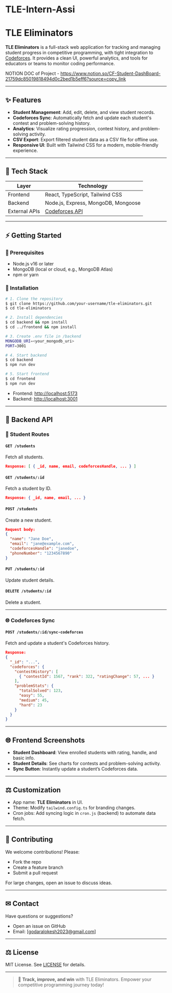 ﻿# TLE-Intern-Assi
# TLE Eliminators

**TLE Eliminators** is a full-stack web application for tracking and managing student progress in competitive programming, with tight integration to [Codeforces](https://codeforces.com/). It provides a clean UI, powerful analytics, and tools for educators or teams to monitor coding performance.

NOTION DOC of Project - https://www.notion.so/CF-Student-DashBoard-21759dc85019818494d0c2bed1b5eff6?source=copy_link

---

## ✨ Features

* **Student Management**: Add, edit, delete, and view student records.
* **Codeforces Sync**: Automatically fetch and update each student's contest and problem-solving history.
* **Analytics**: Visualize rating progression, contest history, and problem-solving activity.
* **CSV Export**: Export filtered student data as a CSV file for offline use.
* **Responsive UI**: Built with Tailwind CSS for a modern, mobile-friendly experience.

---

## 🚀 Tech Stack

| Layer         | Technology                                   |
| ------------- | -------------------------------------------- |
| Frontend      | React, TypeScript, Tailwind CSS              |
| Backend       | Node.js, Express, MongoDB, Mongoose          |
| External APIs | [Codeforces API](https://codeforces.com/api) |

---

## ⚡ Getting Started

### 🔺 Prerequisites

* Node.js v16 or later
* MongoDB (local or cloud, e.g., MongoDB Atlas)
* npm or yarn

### 🔁 Installation

```bash
# 1. Clone the repository
$ git clone https://github.com/your-username/tle-eliminators.git
$ cd tle-eliminators
```

```bash
# 2. Install dependencies
$ cd backend && npm install
$ cd ../frontend && npm install
```

```bash
# 3. Create .env file in /backend
MONGODB_URI=<your_mongodb_uri>
PORT=3001
```

```bash
# 4. Start backend
$ cd backend
$ npm run dev
```

```bash
# 5. Start frontend
$ cd frontend
$ npm run dev
```

* Frontend: [http://localhost:5173](http://localhost:5173)
* Backend: [http://localhost:3001](http://localhost:3001)

---

## 🔐 Backend API

### 📃 Student Routes

#### `GET /students`

Fetch all students.

```json
Response: [ { _id, name, email, codeforcesHandle, ... } ]
```

#### `GET /students/:id`

Fetch a student by ID.

```json
Response: { _id, name, email, ... }
```

#### `POST /students`

Create a new student.

```json
Request body:
{
  "name": "Jane Doe",
  "email": "jane@example.com",
  "codeforcesHandle": "janedoe",
  "phoneNumber": "1234567890"
}
```

#### `PUT /students/:id`

Update student details.

#### `DELETE /students/:id`

Delete a student.

---

### 🌐 Codeforces Sync

#### `POST /students/:id/sync-codeforces`

Fetch and update a student's Codeforces history.

```json
Response:
{
  "_id": "...",
  "codeforces": {
    "contestHistory": [
      { "contestId": 1567, "rank": 322, "ratingChange": 57, ... }
    ],
    "problemStats": {
      "totalSolved": 123,
      "easy": 55,
      "medium": 45,
      "hard": 23
    }
  }
}
```

---

## 🌐 Frontend Screenshots

* **Student Dashboard**: View enrolled students with rating, handle, and basic info.
* **Student Details**: See charts for contests and problem-solving activity.
* **Sync Button**: Instantly update a student’s Codeforces data.

---

## ⚖ Customization

* App name:  **TLE Eliminators** in UI.
* Theme: Modify `tailwind.config.ts` for branding changes.
* Cron jobs: Add syncing logic in `cron.js` (backend) to automate data fetch.

---

## 🙌 Contributing

We welcome contributions! Please:

* Fork the repo
* Create a feature branch
* Submit a pull request

For large changes, open an issue to discuss ideas.

---

## ✉ Contact

Have questions or suggestions?

* Open an issue on GitHub
* Email: [godaralokesh2023@gmail.com]

---

## ⚖ License

MIT License. See [LICENSE](LICENSE) for details.

---

> 🚀 **Track, improve, and win** with TLE Eliminators. Empower your competitive programming journey today!
